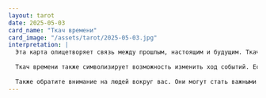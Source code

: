 ```yaml
---
layout: tarot
date: 2025-05-03
card_name: "Ткач времени"
card_image: "/assets/tarot/2025-05-03.jpg"
interpretation: |
  Эта карта олицетворяет связь между прошлым, настоящим и будущим. Ткач времени напоминает нам о том, что каждое мгновение – это нить, которую мы плетем в ткань нашей жизни. Сегодняшний день может стать важным моментом для осознания того, как ваши действия и мысли влияют на вашу судьбу. Возможно, стоит задуматься о том, какие уроки вы извлекли из прошлого и как они могут помочь вам в настоящем.
  
  Ткач времени также символизирует возможность изменить ход событий. Если вы чувствуете, что что-то идет не так, эта карта призывает вас взять ситуацию в свои руки. Используйте свою интуицию и мудрость, чтобы создать желаемую реальность. Важно помнить, что вы обладаете силой влиять на свою жизнь, и сегодня – отличный день для того, чтобы начать что-то новое или внести изменения в уже существующие планы.
  
  Также обратите внимание на людей вокруг вас. Они могут стать важными союзниками в вашем путешествии. Общение и обмен идеями могут привести к неожиданным инсайтам и вдохновению. Не бойтесь делиться своими мыслями и чувствами, ведь именно в этом взаимодействии может родиться что-то удивительное. Сегодняшний день предлагает вам возможность стать мастером своего времени и своей судьбы.
---
```

